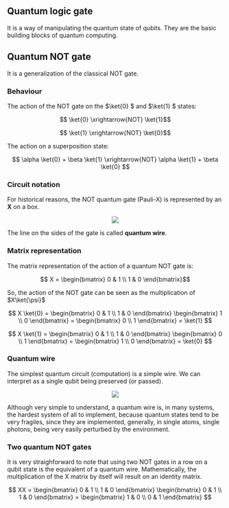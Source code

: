 ## Quantum logic gate

It is a way of manipulating the quantum state of qubits. They are the basic
building blocks of quantum computing.

## Quantum NOT gate

It is a generalization of the classical NOT gate.

### Behaviour

The action of the NOT gate on the  $\ket{0} $ and  $\ket{1} $ states:

$$ \ket{0} \xrightarrow{NOT} \ket{1}$$

$$ \ket{1} \xrightarrow{NOT} \ket{0}$$

The action on a superposition state:

$$ \alpha \ket{0} + \beta \ket{1} \xrightarrow{NOT}
\alpha \ket{1} + \beta \ket{0} $$

### Circuit notation

For historical reasons, the NOT quantum gate (Pauli-X) is represented by an **X** on a box.

<p align="center">
  <img src="https://user-images.githubusercontent.com/69206952/175829099-23cdc4b0-febc-47fc-8449-a634d3157770.png"/>
</p>

The line on the sides of the gate is called **quantum wire**.

### Matrix representation

The matrix representation of the action of a quantum NOT gate is:

$$ X = \begin{bmatrix}
0 & 1 \\
1 & 0 \end{bmatrix}$$

So, the action of the NOT gate can be seen as the multiplication of $X\ket{\psi}$

$$ X \ket{0} = \begin{bmatrix}
0 & 1 \\
1 & 0 \end{bmatrix} \begin{bmatrix}
1 \\
0 \end{bmatrix} = \begin{bmatrix}
0 \\
1 \end{bmatrix} = \ket{1} $$

$$ X \ket{1} = \begin{bmatrix}
0 & 1 \\
1 & 0 \end{bmatrix} \begin{bmatrix}
0 \\
1 \end{bmatrix} = \begin{bmatrix}
1 \\
0 \end{bmatrix} = \ket{0} $$

### Quantum wire

The simplest quantum circuit (computation) is a simple wire. We can interpret
as a single qubit being preserved (or passed).

<p align="center">
  <img src="https://user-images.githubusercontent.com/69206952/175829348-4b8451e7-e54f-46ca-b350-bfabc4c8ce5f.png"/>
</p>

Although very simple to understand, a quantum wire is, in many systems, the
hardest system of all to implement, because quantum states tend to be very
fragiles, since they are implemented, generally, in single atoms, single
photons, being very easily perturbed by the environment.

### Two quantum NOT gates

It is very straighforward to note that using two NOT gates in a row on a
qubit state is the equivalent of a quantum wire. Mathematically, the multiplication
of the X matrix by itself will result on an identity matrix.

$$ XX = \begin{bmatrix}
0 & 1 \\
1 & 0 \end{bmatrix}
\begin{bmatrix}
0 & 1 \\
1 & 0 \end{bmatrix} = 
\begin{bmatrix}
1 & 0 \\
0 & 1 \end{bmatrix} $$

